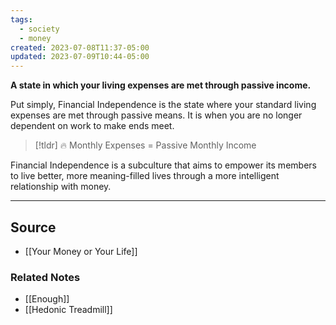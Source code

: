 ```yaml
---
tags:
  - society
  - money
created: 2023-07-08T11:37-05:00
updated: 2023-07-09T10:44-05:00
---
```

**A state in which your living expenses are met through passive income.**

Put simply, Financial Independence is the state where your standard living expenses are met through passive means. It is when you are no longer dependent on work to make ends meet.

> [!tldr] 🔥 Monthly Expenses = Passive Monthly Income

Financial Independence is a subculture that aims to empower its members to live better, more meaning-filled lives through a more intelligent relationship with money. 

---

## Source
- [[Your Money or Your Life]]

### Related Notes
- [[Enough]] 
- [[Hedonic Treadmill]]